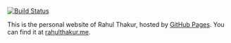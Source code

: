 [![Build Status](https://travis-ci.org/rahul-rkt/R.svg)](https://travis-ci.org/rahul-rkt/R)

This is the personal website of Rahul Thakur, hosted by [GitHub Pages](http://pages.github.com). You can find it at [rahulthakur.me](http://rahulthakur.me).

